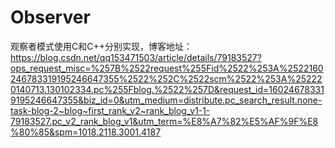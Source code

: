 # Observer

观察者模式使用C和C++分别实现，博客地址：https://blog.csdn.net/qq153471503/article/details/79183527?ops_request_misc=%257B%2522request%255Fid%2522%253A%2522160246783319195246647355%2522%252C%2522scm%2522%253A%252220140713.130102334.pc%255Fblog.%2522%257D&request_id=160246783319195246647355&biz_id=0&utm_medium=distribute.pc_search_result.none-task-blog-2~blog~first_rank_v2~rank_blog_v1-1-79183527.pc_v2_rank_blog_v1&utm_term=%E8%A7%82%E5%AF%9F%E8%80%85&spm=1018.2118.3001.4187

